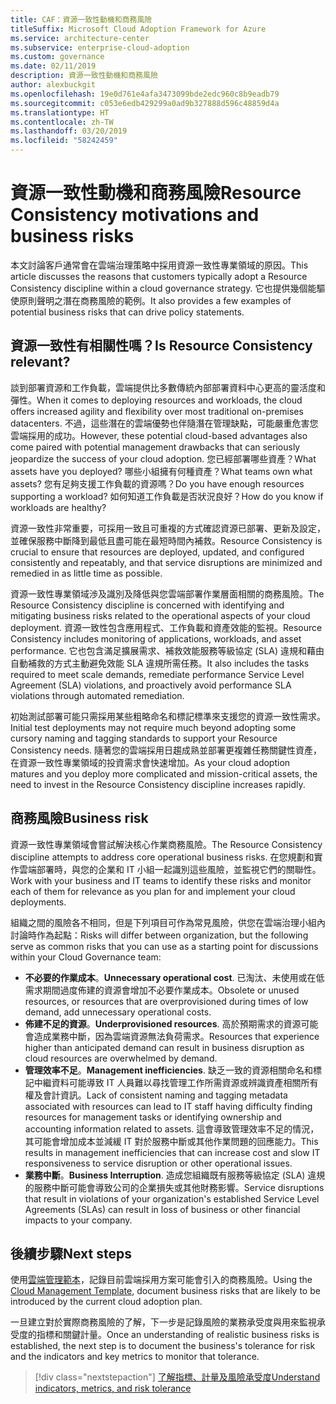 ```yaml
---
title: CAF：資源一致性動機和商務風險
titleSuffix: Microsoft Cloud Adoption Framework for Azure
ms.service: architecture-center
ms.subservice: enterprise-cloud-adoption
ms.custom: governance
ms.date: 02/11/2019
description: 資源一致性動機和商務風險
author: alexbuckgit
ms.openlocfilehash: 19e0d761e4afa3473099bde2edc960c8b9eadb79
ms.sourcegitcommit: c053e6edb429299a0ad9b327888d596c48859d4a
ms.translationtype: HT
ms.contentlocale: zh-TW
ms.lasthandoff: 03/20/2019
ms.locfileid: "58242459"
---
```

# <a name="resource-consistency-motivations-and-business-risks"></a><span data-ttu-id="71987-103">資源一致性動機和商務風險</span><span class="sxs-lookup"><span data-stu-id="71987-103">Resource Consistency motivations and business risks</span></span>

<span data-ttu-id="71987-104">本文討論客戶通常會在雲端治理策略中採用資源一致性專業領域的原因。</span><span class="sxs-lookup"><span data-stu-id="71987-104">This article discusses the reasons that customers typically adopt a Resource Consistency discipline within a cloud governance strategy.</span></span> <span data-ttu-id="71987-105">它也提供幾個能驅使原則聲明之潛在商務風險的範例。</span><span class="sxs-lookup"><span data-stu-id="71987-105">It also provides a few examples of potential business risks that can drive policy statements.</span></span>

<!-- markdownlint-disable MD026 -->

## <a name="is-resource-consistency-relevant"></a><span data-ttu-id="71987-106">資源一致性有相關性嗎？</span><span class="sxs-lookup"><span data-stu-id="71987-106">Is Resource Consistency relevant?</span></span>

<span data-ttu-id="71987-107">談到部署資源和工作負載，雲端提供比多數傳統內部部署資料中心更高的靈活度和彈性。</span><span class="sxs-lookup"><span data-stu-id="71987-107">When it comes to deploying resources and workloads, the cloud offers increased agility and flexibility over most traditional on-premises datacenters.</span></span> <span data-ttu-id="71987-108">不過，這些潛在的雲端優勢也伴隨潛在管理缺點，可能嚴重危害您雲端採用的成功。</span><span class="sxs-lookup"><span data-stu-id="71987-108">However, these potential cloud-based advantages also come paired with potential management drawbacks that can seriously jeopardize the success of your cloud adoption.</span></span> <span data-ttu-id="71987-109">您已經部署哪些資產？</span><span class="sxs-lookup"><span data-stu-id="71987-109">What assets have you deployed?</span></span> <span data-ttu-id="71987-110">哪些小組擁有何種資產？</span><span class="sxs-lookup"><span data-stu-id="71987-110">What teams own what assets?</span></span> <span data-ttu-id="71987-111">您有足夠支援工作負載的資源嗎？</span><span class="sxs-lookup"><span data-stu-id="71987-111">Do you have enough resources supporting a workload?</span></span> <span data-ttu-id="71987-112">如何知道工作負載是否狀況良好？</span><span class="sxs-lookup"><span data-stu-id="71987-112">How do you know if workloads are healthy?</span></span>

<span data-ttu-id="71987-113">資源一致性非常重要，可採用一致且可重複的方式確認資源已部署、更新及設定，並確保服務中斷降到最低且盡可能在最短時間內補救。</span><span class="sxs-lookup"><span data-stu-id="71987-113">Resource Consistency is crucial to ensure that resources are deployed, updated, and configured consistently and repeatably, and that service disruptions are minimized and remedied in as little time as possible.</span></span>

<span data-ttu-id="71987-114">資源一致性專業領域渉及識別及降低與您雲端部署作業層面相關的商務風險。</span><span class="sxs-lookup"><span data-stu-id="71987-114">The Resource Consistency discipline is concerned with identifying and mitigating business risks related to the operational aspects of your cloud deployment.</span></span> <span data-ttu-id="71987-115">資源一致性包含應用程式、工作負載和資產效能的監視。</span><span class="sxs-lookup"><span data-stu-id="71987-115">Resource Consistency includes monitoring of applications, workloads, and asset performance.</span></span> <span data-ttu-id="71987-116">它也包含滿足擴展需求、補救效能服務等級協定 (SLA) 違規和藉由自動補救的方式主動避免效能 SLA 違規所需任務。</span><span class="sxs-lookup"><span data-stu-id="71987-116">It also includes the tasks required to meet scale demands, remediate performance Service Level Agreement (SLA) violations, and proactively avoid performance SLA violations through automated remediation.</span></span>

<span data-ttu-id="71987-117">初始測試部署可能只需採用某些粗略命名和標記標準來支援您的資源一致性需求。</span><span class="sxs-lookup"><span data-stu-id="71987-117">Initial test deployments may not require much beyond adopting some cursory naming and tagging standards to support your Resource Consistency needs.</span></span> <span data-ttu-id="71987-118">隨著您的雲端採用日趨成熟並部署更複雜任務關鍵性資產，在資源一致性專業領域的投資需求會快速增加。</span><span class="sxs-lookup"><span data-stu-id="71987-118">As your cloud adoption matures and you deploy more complicated and mission-critical assets, the need to invest in the Resource Consistency discipline increases rapidly.</span></span>

## <a name="business-risk"></a><span data-ttu-id="71987-119">商務風險</span><span class="sxs-lookup"><span data-stu-id="71987-119">Business risk</span></span>

<span data-ttu-id="71987-120">資源一致性專業領域會嘗試解決核心作業商務風險。</span><span class="sxs-lookup"><span data-stu-id="71987-120">The Resource Consistency discipline attempts to address core operational business risks.</span></span> <span data-ttu-id="71987-121">在您規劃和實作雲端部署時，與您的企業和 IT 小組一起識別這些風險，並監視它們的關聯性。</span><span class="sxs-lookup"><span data-stu-id="71987-121">Work with your business and IT teams to identify these risks and monitor each of them for relevance as you plan for and implement your cloud deployments.</span></span>

<span data-ttu-id="71987-122">組織之間的風險各不相同，但是下列項目可作為常見風險，供您在雲端治理小組內討論時作為起點：</span><span class="sxs-lookup"><span data-stu-id="71987-122">Risks will differ between organization, but the following serve as common risks that you can use as a starting point for discussions within your Cloud Governance team:</span></span>

- <span data-ttu-id="71987-123">**不必要的作業成本**。</span><span class="sxs-lookup"><span data-stu-id="71987-123">**Unnecessary operational cost**.</span></span> <span data-ttu-id="71987-124">已淘汰、未使用或在低需求期間過度佈建的資源會增加不必要作業成本。</span><span class="sxs-lookup"><span data-stu-id="71987-124">Obsolete or unused resources, or resources that are overprovisioned during times of low demand, add unnecessary operational costs.</span></span>
- <span data-ttu-id="71987-125">**佈建不足的資源**。</span><span class="sxs-lookup"><span data-stu-id="71987-125">**Underprovisioned resources**.</span></span> <span data-ttu-id="71987-126">高於預期需求的資源可能會造成業務中斷，因為雲端資源無法負荷需求。</span><span class="sxs-lookup"><span data-stu-id="71987-126">Resources that experience higher than anticipated demand can result in business disruption as cloud resources are overwhelmed by demand.</span></span>
- <span data-ttu-id="71987-127">**管理效率不足**。</span><span class="sxs-lookup"><span data-stu-id="71987-127">**Management inefficiencies**.</span></span> <span data-ttu-id="71987-128">缺乏一致的資源相關命名和標記中繼資料可能導致 IT 人員難以尋找管理工作所需資源或辨識資產相關所有權及會計資訊。</span><span class="sxs-lookup"><span data-stu-id="71987-128">Lack of consistent naming and tagging metadata associated with resources can lead to IT staff having difficulty finding resources for management tasks or identifying ownership and accounting information related to assets.</span></span> <span data-ttu-id="71987-129">這會導致管理效率不足的情況，其可能會增加成本並減緩 IT 對於服務中斷或其他作業問題的回應能力。</span><span class="sxs-lookup"><span data-stu-id="71987-129">This results in management inefficiencies that can increase cost and slow IT responsiveness to service disruption or other operational issues.</span></span>
- <span data-ttu-id="71987-130">**業務中斷**。</span><span class="sxs-lookup"><span data-stu-id="71987-130">**Business Interruption**.</span></span> <span data-ttu-id="71987-131">造成您組織既有服務等級協定 (SLA) 違規的服務中斷可能會導致公司的企業損失或其他財務影響。</span><span class="sxs-lookup"><span data-stu-id="71987-131">Service disruptions that result in violations of your organization's established Service Level Agreements (SLAs) can result in loss of business or other financial impacts to your company.</span></span>

## <a name="next-steps"></a><span data-ttu-id="71987-132">後續步驟</span><span class="sxs-lookup"><span data-stu-id="71987-132">Next steps</span></span>

<span data-ttu-id="71987-133">使用[雲端管理範本](./template.md)，記錄目前雲端採用方案可能會引入的商務風險。</span><span class="sxs-lookup"><span data-stu-id="71987-133">Using the [Cloud Management Template](./template.md), document business risks that are likely to be introduced by the current cloud adoption plan.</span></span>

<span data-ttu-id="71987-134">一旦建立對於實際商務風險的了解，下一步是記錄風險的業務承受度與用來監視承受度的指標和關鍵計量。</span><span class="sxs-lookup"><span data-stu-id="71987-134">Once an understanding of realistic business risks is established, the next step is to document the business's tolerance for risk and the indicators and key metrics to monitor that tolerance.</span></span>

> [!div class="nextstepaction"]
> [<span data-ttu-id="71987-135">了解指標、計量及風險承受度</span><span class="sxs-lookup"><span data-stu-id="71987-135">Understand indicators, metrics, and risk tolerance</span></span>](./metrics-tolerance.md)

